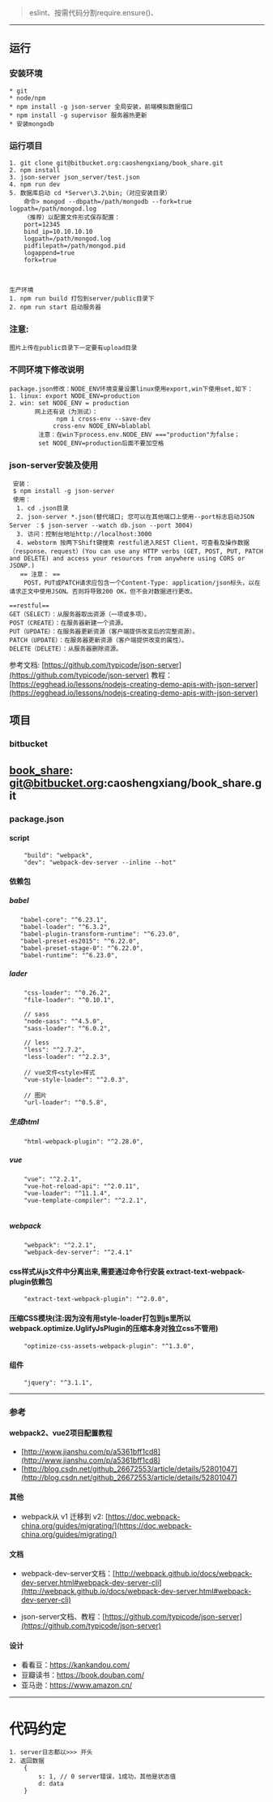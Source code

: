> eslint、按需代码分割require.ensure()、
-----------
## 运行
### 安装环境
    * git 
    * node/npm
    * npm install -g json-server 全局安装，前端模拟数据借口
    * npm install -g supervisor 服务器热更新
    * 安装mongodb
### 运行项目
    1. git clone git@bitbucket.org:caoshengxiang/book_share.git
    2. npm install
    3. json-server json_server/test.json
    4. npm run dev
    5. 数据库启动 cd *Server\3.2\bin;（对应安装目录）
        命令> mongod --dbpath=/path/mongodb --fork=true logpath=/path/mongod.log
        （推荐）以配置文件形式保存配置：
        port=12345
        bind_ip=10.10.10.10
        logpath=/path/mongod.log
        pidfilepath=/path/mongod.pid
        logappend=true
        fork=true



    生产环境
    1. npm run build 打包到server/public目录下
    2. npm run start 启动服务器

### 注意:
    图片上传在public目录下一定要有upload目录

### 不同环境下修改说明
    package.json修改：NODE_ENV环境变量设置linux使用export,win下使用set,如下：
    1. linux: export NODE_ENV=production
    2. win: set NODE_ENV = production
           网上还有说（为测试）：
                 npm i cross-env --save-dev
                cross-env NODE_ENV=blablabl
            注意：在win下process.env.NODE_ENV ==="production"为false；
            set NODE_ENV=production后面不要加空格

### json-server安装及使用
     安装：
     $ npm install -g json-server
     使用：
      1. cd .json目录
      2. json-server *.json(替代端口; 您可以在其他端口上使用--port标志启动JSON Server ：$ json-server --watch db.json --port 3004)
      3. 访问：控制台地址http://localhost:3000
      4. webstorm 按两下Shift键搜索 restful进入REST Client，可查看及操作数据（response、request）(You can use any HTTP verbs (GET, POST, PUT, PATCH and DELETE) and access your resources from anywhere using CORS or JSONP.)
       == 注意： ==
        POST，PUT或PATCH请求应包含一个Content-Type: application/json标头，以在请求正文中使用JSON。否则将导致200 OK，但不会对数据进行更改。

    ==restful==
    GET（SELECT）：从服务器取出资源（一项或多项）。
    POST（CREATE）：在服务器新建一个资源。
    PUT（UPDATE）：在服务器更新资源（客户端提供改变后的完整资源）。
    PATCH（UPDATE）：在服务器更新资源（客户端提供改变的属性）。
    DELETE（DELETE）：从服务器删除资源。

参考文档:
[https://github.com/typicode/json-server](https://github.com/typicode/json-server)
教程：
[https://egghead.io/lessons/nodejs-creating-demo-apis-with-json-server](https://egghead.io/lessons/nodejs-creating-demo-apis-with-json-server)

## 项目
### bitbucket
[book_share](git@bitbucket.org:caoshengxiang/book_share.git): git@bitbucket.org:caoshengxiang/book_share.git
------------

### package.json
#### script
```
    "build": "webpack",
    "dev": "webpack-dev-server --inline --hot"
```


#### 依赖包
##### babel
```
   "babel-core": "^6.23.1",
   "babel-loader": "^6.3.2",
   "babel-plugin-transform-runtime": "^6.23.0",
   "babel-preset-es2015": "^6.22.0",
   "babel-preset-stage-0": "^6.22.0",
   "babel-runtime": "^6.23.0", 
```
##### lader
```
    "css-loader": "^0.26.2",
    "file-loader": "^0.10.1",
    
    // sass
    "node-sass": "^4.5.0",
    "sass-loader": "^6.0.2",
    
    // less
    "less": "^2.7.2",
    "less-loader": "^2.2.3",
    
    // vue文件<style>样式
    "vue-style-loader": "^2.0.3",

    // 图片
    "url-loader": "^0.5.8",
```
##### 生成html
```
    "html-webpack-plugin": "^2.28.0",
```
##### vue 
```
    "vue": "^2.2.1",
    "vue-hot-reload-api": "^2.0.11",
    "vue-loader": "^11.1.4",
    "vue-template-compiler": "^2.2.1",
        
```
##### webpack
```
    "webpack": "^2.2.1",
    "webpack-dev-server": "^2.4.1"
```
#### css样式从js文件中分离出来,需要通过命令行安装 extract-text-webpack-plugin依赖包
```
    "extract-text-webpack-plugin": "^2.0.0",
```
#### 压缩CSS模块(注:因为没有用style-loader打包到js里所以webpack.optimize.UglifyJsPlugin的压缩本身对独立css不管用)
```
    "optimize-css-assets-webpack-plugin": "^1.3.0",
```
#### 组件
```
    "jquery": "^3.1.1",
```


------------


### 参考
#### webpack2、vue2项目配置教程
* [http://www.jianshu.com/p/a5361bff1cd8](http://www.jianshu.com/p/a5361bff1cd8)
* [http://blog.csdn.net/github_26672553/article/details/52801047](http://blog.csdn.net/github_26672553/article/details/52801047)


#### 其他
* webpack从 v1 迁移到 v2: [https://doc.webpack-china.org/guides/migrating/](https://doc.webpack-china.org/guides/migrating/)



#### 文档
* webpack-dev-server文档：[http://webpack.github.io/docs/webpack-dev-server.html#webpack-dev-server-cli](http://webpack.github.io/docs/webpack-dev-server.html#webpack-dev-server-cli)

* json-server文档、教程：[https://github.com/typicode/json-server](https://github.com/typicode/json-server)

#### 设计
* 看看豆：https://kankandou.com/
* 豆瓣读书：https://book.douban.com/
* 亚马逊：https://www.amazon.cn/
-------------


# 代码约定
    1. server日志都以>>> 开头
    2. 返回数据
        {
            s: 1, // 0 server错误，1成功，其他是状态值
            d: data
        }